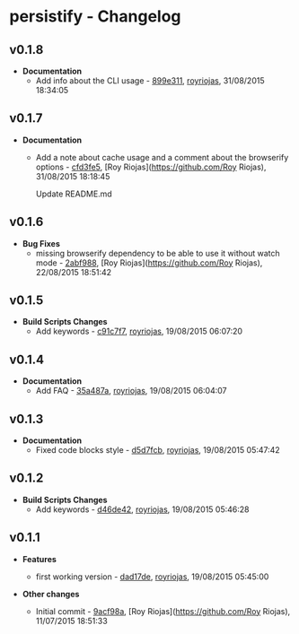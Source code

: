 
# persistify - Changelog
## v0.1.8
- **Documentation**
  - Add info about the CLI usage - [899e311]( https://github.com/royriojas/persistify/commit/899e311 ), [royriojas](https://github.com/royriojas), 31/08/2015 18:34:05

    
## v0.1.7
- **Documentation**
  - Add a note about cache usage and a comment about the browserify options - [cfd3fe5]( https://github.com/royriojas/persistify/commit/cfd3fe5 ), [Roy Riojas](https://github.com/Roy Riojas), 31/08/2015 18:18:45

    Update README.md
    
## v0.1.6
- **Bug Fixes**
  - missing browserify dependency to be able to use it without watch mode - [2abf988]( https://github.com/royriojas/persistify/commit/2abf988 ), [Roy Riojas](https://github.com/Roy Riojas), 22/08/2015 18:51:42

    
## v0.1.5
- **Build Scripts Changes**
  - Add keywords - [c91c7f7]( https://github.com/royriojas/persistify/commit/c91c7f7 ), [royriojas](https://github.com/royriojas), 19/08/2015 06:07:20

    
## v0.1.4
- **Documentation**
  - Add FAQ - [35a487a]( https://github.com/royriojas/persistify/commit/35a487a ), [royriojas](https://github.com/royriojas), 19/08/2015 06:04:07

    
## v0.1.3
- **Documentation**
  - Fixed code blocks style - [d5d7fcb]( https://github.com/royriojas/persistify/commit/d5d7fcb ), [royriojas](https://github.com/royriojas), 19/08/2015 05:47:42

    
## v0.1.2
- **Build Scripts Changes**
  - Add keywords - [d46de42]( https://github.com/royriojas/persistify/commit/d46de42 ), [royriojas](https://github.com/royriojas), 19/08/2015 05:46:28

    
## v0.1.1
- **Features**
  - first working version - [dad17de]( https://github.com/royriojas/persistify/commit/dad17de ), [royriojas](https://github.com/royriojas), 19/08/2015 05:45:00

    
- **Other changes**
  - Initial commit - [9acf98a]( https://github.com/royriojas/persistify/commit/9acf98a ), [Roy Riojas](https://github.com/Roy Riojas), 11/07/2015 18:51:33

    
